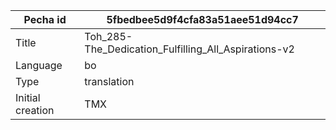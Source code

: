 |Pecha id | 5fbedbee5d9f4cfa83a51aee51d94cc7
| --- | --- 
|Title | Toh_285-The_Dedication_Fulfilling_All_Aspirations-v2 
|Language | bo
|Type | translation
|Initial creation | TMX